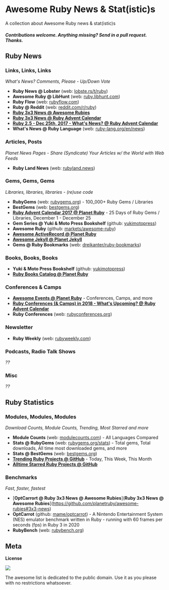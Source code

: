 # Awesome Ruby News & Stat(istic)s

A collection about Awesome Ruby news & stat(istic)s  


#### _Contributions welcome. Anything missing? Send in a pull request. Thanks._



## Ruby News


### Links, Links, Links

_What's News? Comments, Please - Up/Down Vote_

- **Ruby News @ Lobster**  (web: [lobste.rs/t/ruby](https://lobste.rs/t/ruby))
- **Awesome Ruby @ LibHunt** (web: [ruby.libhunt.com](https://ruby.libhunt.com))
- **Ruby Flow** (web: [rubyflow.com](http://rubyflow.com))
- **Ruby @ Reddit** (web: [reddit.com/r/ruby](https://www.reddit.com/r/ruby))
- [**Ruby 3x3 News @ Awesome Rubies**](https://github.com/planetruby/awesome-rubies#3x3-news)
- [**Ruby 3x3 News @ Ruby Advent Calendar**](https://planetruby.github.io/advent2017/ruby3x3)
- [**Ruby 2.5 - Dec 25th, 2017 - What's News? @ Ruby Advent Calendar**](https://planetruby.github.io/advent2017/ruby25)
- **What's News @ Ruby Language** (web: [ruby-lang.org/en/news](https://www.ruby-lang.org/en/news))


### Articles, Posts

_Planet News Pages - Share (Syndicate) Your Articles w/ the World with Web Feeds_

- **Ruby Land News** (web: [rubyland.news](https://rubyland.news))


### Gems, Gems, Gems

_Libraries, libraries, libraries - (re)use code_

- **RubyGems** (web: [rubygems.org](https://rubygems.org)) - 100_000+ Ruby Gems / Libraries
- **BestGems**  (web: [bestgems.org](http://bestgems.org))
- [**Ruby Advent Calendar 2017 @ Planet Ruby**](https://planetruby.github.io/advent2017/) - 25 Days of Ruby Gems / Libraries, December 1 - December 25
- **Gem Series @ Yuki & Moto Press Bookshelf** (github: [yukimotopress](http://yukimotopress.github.io))
- **Awesome Ruby** (github: [markets/awesome-ruby](https://github.com/markets/awesome-ruby))
- [**Awesome ActiveRecord @ Planet Ruby**](https://github.com/planetruby/awesome-activerecord)
- [**Awesome Jekyll @ Planet Jekyll**](https://github.com/planetjekyll/awesome-jekyll)
- **Gems @ Ruby Bookmarks** (web: [dreikanter/ruby-bookmarks](https://github.com/dreikanter/ruby-bookmarks#gems))


<!-- update (new version) work-in-progress
- [Ruby Toolbox](https://www.ruby-toolbox.com)
-->


### Books, Books, Books

- **Yuki & Moto Press Bookshelf** (github: [yukimotopress](http://yukimotopress.github.io))
- [**Ruby Books Catalog @ Planet Ruby**](http://planetruby.github.io/books)


### Conferences & Camps

- [**Awesome Events @ Planet Ruby**](https://github.com/planetruby/awesome-events) - Conferences, Camps, and more
- [**Ruby Conferences (& Camps) in 2018 - What's Upcoming? @ Ruby Advent Calendar**](https://planetruby.github.io/advent2017/events) 
- **Ruby Conferences** (web: [rubyconferences.org](http://rubyconferences.org)) 


### Newsletter

- **Ruby Weekly** (web: [rubyweekly.com](https://rubyweekly.com))

### Podcasts, Radio Talk Shows

_??_

### Misc

_??_




## Ruby Statistics

### Modules, Modules, Modules

_Download Counts, Module Counts, Trending, Most Starred and more_

- **Module Counts** (web: [modulecounts.com](http://modulecounts.com)) - All Languages Compared 
- **Stats @ RubyGems**  (web: [rubygems.org/stats](https://rubygems.org/stats)) - Total gems, Total downloads, All time most downloaded gems, and more
- **Stats @ BestGems** (web: [bestgems.org](http://bestgems.org))
- [**Trending Ruby Projects @ GitHub**](https://github.com/trending?l=ruby) - Today, This Week, This Month
- [**Alltime Starred Ruby Projects @ GitHub**](https://github.com/search?utf8=✓&q=language%3ARuby&type=Repositories&s=stars&l=Ruby)



### Benchmarks

_Fast, faster, fastest_

- [**OptCarrort @ Ruby 3x3 News @ Awesome Rubies**](**Ruby 3x3 News @ Awesome Rubies**](https://github.com/planetruby/awesome-rubies#3x3-news)
- **OptCarrot** (github: [mame/optcarrot](https://github.com/mame/optcarrot)) - A Nintendo Entertainment System (NES) emulator benchmark written in Ruby - running with 60 frames per seconds (fps) in Ruby 3 in 2020
- **RubyBench** (web: [rubybench.org](https://rubybench.org))


## Meta

**License**

![](https://publicdomainworks.github.io/buttons/zero88x31.png)

The awesome list is dedicated to the public domain. Use it as you please with no restrictions whatsoever.
